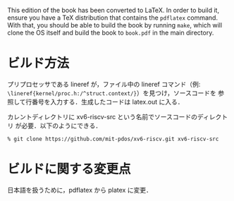 This edition of the book has been converted to LaTeX.
In order to build it, ensure you have a TeX distribution that contains
the `pdflatex` command. With that, you should be able to build the book
by running `make`, which will clone the OS itself and build the book
to `book.pdf` in the main directory.

# ビルド方法

プリプロセッサである lineref が，ファイル中の lineref コマンド（例:
`\lineref{kernel/proc.h:/^struct.context/}`）を見つけ，ソースコードを
参照して行番号を入力する．生成したコードは latex.out に入る．

カレントディレクトリに xv6-riscv-src という名前でソースコードのディレクトリ
が必要．以下のようにできる．

``` shell
% git clone https://github.com/mit-pdos/xv6-riscv.git xv6-riscv-src
```

# ビルドに関する変更点

日本語を扱うために，pdflatex から platex に変更．

